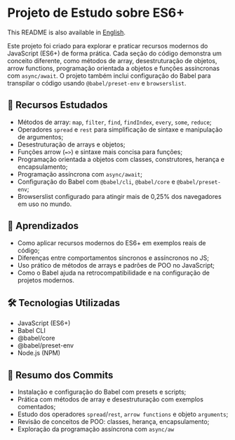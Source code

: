 <h1>Projeto de Estudo sobre ES6+</h1>
<p>This README is also available in <a href="./README.md">English</a>.</p>
<p>
  Este projeto foi criado para explorar e praticar recursos modernos do JavaScript (ES6+) de forma prática.
  Cada seção do código demonstra um conceito diferente, como métodos de array, desestruturação de objetos,
  arrow functions, programação orientada a objetos e funções assíncronas com <code>async/await</code>.
  O projeto também inclui configuração do Babel para transpilar o código usando <code>@babel/preset-env</code>
  e <code>browserslist</code>.
</p>
<h2>🚀 Recursos Estudados</h2>
<ul>
  <li>Métodos de array: <code>map</code>, <code>filter</code>, <code>find</code>, <code>findIndex</code>, <code>every</code>, <code>some</code>, <code>reduce</code>;</li>
  <li>Operadores <code>spread</code> e <code>rest</code> para simplificação de sintaxe e manipulação de argumentos;</li>
  <li>Desestruturação de arrays e objetos;</li>
  <li>Funções arrow (<code>=></code>) e sintaxe mais concisa para funções;</li>
  <li>Programação orientada a objetos com classes, construtores, herança e encapsulamento;</li>
  <li>Programação assíncrona com <code>async/await</code>;</li>
  <li>Configuração do Babel com <code>@babel/cli</code>, <code>@babel/core</code> e <code>@babel/preset-env</code>;</li>
  <li>Browserslist configurado para atingir mais de 0,25% dos navegadores em uso no mundo.</li>
</ul>
<h2>🧠 Aprendizados</h2>
<ul>
  <li>Como aplicar recursos modernos do ES6+ em exemplos reais de código;</li>
  <li>Diferenças entre comportamentos síncronos e assíncronos no JS;</li>
  <li>Uso prático de métodos de arrays e padrões de POO no JavaScript;</li>
  <li>Como o Babel ajuda na retrocompatibilidade e na configuração de projetos modernos.</li>
</ul>
<h2>🛠️ Tecnologias Utilizadas</h2>
<ul>
  <li>JavaScript (ES6+)</li>
  <li>Babel CLI</li>
  <li>@babel/core</li>
  <li>@babel/preset-env</li>
  <li>Node.js (NPM)</li>
</ul>
<h2>📜 Resumo dos Commits</h2>
<ul>
  <li>Instalação e configuração do Babel com presets e scripts;</li>
  <li>Prática com métodos de array e desestruturação com exemplos comentados;</li>
  <li>Estudo dos operadores <code>spread</code>/<code>rest</code>, <code>arrow functions</code> e objeto <code>arguments</code>;</li>
  <li>Revisão de conceitos de POO: classes, herança, encapsulamento;</li>
  <li>Exploração da programação assíncrona com <code>async/aw
